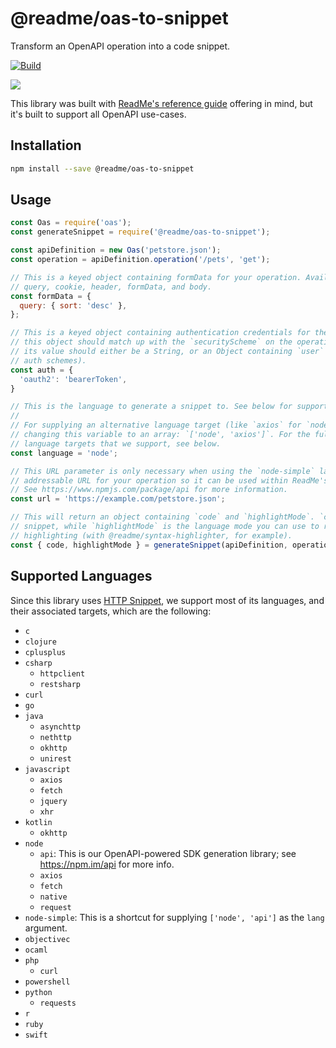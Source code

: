 # @readme/oas-to-snippet

Transform an OpenAPI operation into a code snippet.

[![Build](https://github.com/readmeio/oas-to-snippet/workflows/CI/badge.svg)](https://github.com/readmeio/oas-to-snippet/tree/main/packages/oas-to-snippet)

[![](https://d3vv6lp55qjaqc.cloudfront.net/items/1M3C3j0I0s0j3T362344/Untitled-2.png)](https://readme.io)

This library was built with [ReadMe's reference guide](https://readme.com/documentation) offering in mind, but it's built to support all OpenAPI use-cases.

## Installation

```sh
npm install --save @readme/oas-to-snippet
```

## Usage

```js
const Oas = require('oas');
const generateSnippet = require('@readme/oas-to-snippet');

const apiDefinition = new Oas('petstore.json');
const operation = apiDefinition.operation('/pets', 'get');

// This is a keyed object containing formData for your operation. Available keys are: path,
// query, cookie, header, formData, and body.
const formData = {
  query: { sort: 'desc' },
};

// This is a keyed object containing authentication credentials for the operation. The keys for
// this object should match up with the `securityScheme` on the operation you're accessing, and
// its value should either be a String, or an Object containing `user` and/or `pass` (for Basic
// auth schemes).
const auth = {
  'oauth2': 'bearerToken',
}

// This is the language to generate a snippet to. See below for supported languages.
//
// For supplying an alternative language target (like `axios` for `node`), you can do so by
// changing this variable to an array: `['node', 'axios']`. For the full list of alternative
// language targets that we support, see below.
const language = 'node';

// This URL parameter is only necessary when using the `node-simple` language and it should be an
// addressable URL for your operation so it can be used within ReadMe's OpenAPI auto SDK package.
// See https://www.npmjs.com/package/api for more information.
const url = 'https://example.com/petstore.json';

// This will return an object containing `code` and `highlightMode`. `code` is the generated code
// snippet, while `highlightMode` is the language mode you can use to render it for syntax
// highlighting (with @readme/syntax-highlighter, for example).
const { code, highlightMode } = generateSnippet(apiDefinition, operation, formData, auth, language, url);
```

## Supported Languages

Since this library uses [HTTP Snippet](https://github.com/Kong/httpsnippet), we support most of its languages, and their associated targets, which are the following:

* `c`
* `clojure`
* `cplusplus`
* `csharp`
  * `httpclient`
  * `restsharp`
* `curl`
* `go`
* `java`
  * `asynchttp`
  * `nethttp`
  * `okhttp`
  * `unirest`
* `javascript`
  * `axios`
  * `fetch`
  * `jquery`
  * `xhr`
* `kotlin`
  * `okhttp`
* `node`
  * `api`: This is our OpenAPI-powered SDK generation library; see https://npm.im/api for more info.
  * `axios`
  * `fetch`
  * `native`
  * `request`
* `node-simple`: This is a shortcut for supplying `['node', 'api']` as the `lang` argument.
* `objectivec`
* `ocaml`
* `php`
  * `curl`
* `powershell`
* `python`
  * `requests`
* `r`
* `ruby`
* `swift`
